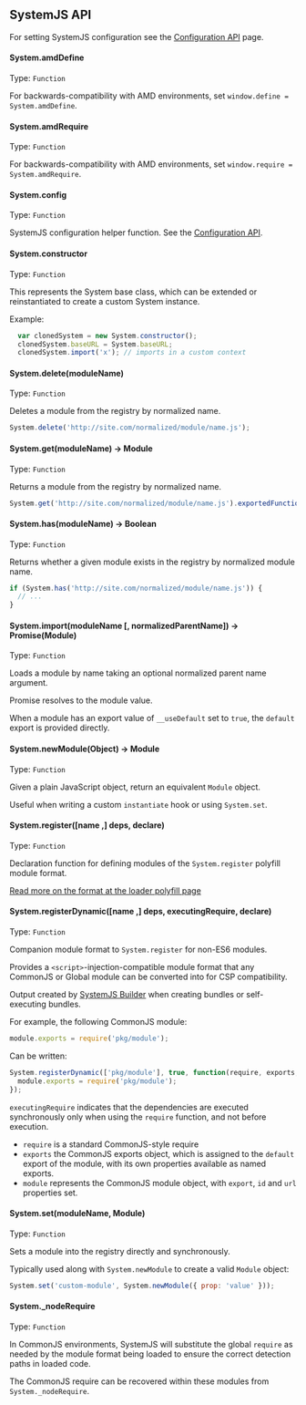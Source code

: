## SystemJS API

For setting SystemJS configuration see the [Configuration API](config-api.md) page.

#### System.amdDefine
Type: `Function`

For backwards-compatibility with AMD environments, set `window.define = System.amdDefine`.

#### System.amdRequire
Type: `Function`

For backwards-compatibility with AMD environments, set `window.require = System.amdRequire`.

#### System.config
Type: `Function`

SystemJS configuration helper function. See the [Configuration API](config-api.md).

#### System.constructor
Type: `Function`

This represents the System base class, which can be extended or reinstantiated to create a custom System instance.

Example:

```javascript
  var clonedSystem = new System.constructor();
  clonedSystem.baseURL = System.baseURL;
  clonedSystem.import('x'); // imports in a custom context
```

#### System.delete(moduleName)
Type: `Function`

Deletes a module from the registry by normalized name.

```javascript
System.delete('http://site.com/normalized/module/name.js');
```

#### System.get(moduleName) -> Module
Type: `Function`

Returns a module from the registry by normalized name.

```javascript
System.get('http://site.com/normalized/module/name.js').exportedFunction();
```

#### System.has(moduleName) -> Boolean
Type: `Function`

Returns whether a given module exists in the registry by normalized module name.

```javascript
if (System.has('http://site.com/normalized/module/name.js')) {
  // ...
}
```

#### System.import(moduleName [, normalizedParentName]) -> Promise(Module)
Type: `Function`

Loads a module by name taking an optional normalized parent name argument.

Promise resolves to the module value.

When a module has an export value of `__useDefault` set to `true`, the `default` export is provided directly.

#### System.newModule(Object) -> Module
Type: `Function`

Given a plain JavaScript object, return an equivalent `Module` object.

Useful when writing a custom `instantiate` hook or using `System.set`.

#### System.register([name ,] deps, declare)
Type: `Function`

Declaration function for defining modules of the `System.register` polyfill module format.

[Read more on the format at the loader polyfill page](https://github.com/ModuleLoader/es6-module-loader/blob/v0.17.0/docs/system-register.md)

#### System.registerDynamic([name ,] deps, executingRequire, declare)
Type: `Function`

Companion module format to `System.register` for non-ES6 modules.

Provides a `<script>`-injection-compatible module format that any CommonJS or Global module can be converted into for CSP compatibility.

Output created by [SystemJS Builder](https://github.com/systemjs/builder) when creating bundles or self-executing bundles.

For example, the following CommonJS module:

```javascript
module.exports = require('pkg/module');
```

Can be written:

```javascript
System.registerDynamic(['pkg/module'], true, function(require, exports, module) {
  module.exports = require('pkg/module');
});
```

`executingRequire` indicates that the dependencies are executed synchronously only when using the `require` function, and not before execution.

* `require` is a standard CommonJS-style require
* `exports` the CommonJS exports object, which is assigned to the `default` export of the module, with its own properties available as named exports.
* `module` represents the CommonJS module object, with `export`, `id` and `url` properties set.

#### System.set(moduleName, Module)
Type: `Function`

Sets a module into the registry directly and synchronously.

Typically used along with `System.newModule` to create a valid `Module` object:

```javascript
System.set('custom-module', System.newModule({ prop: 'value' }));
```

#### System._nodeRequire
Type: `Function`

In CommonJS environments, SystemJS will substitute the global `require` as needed by the module format being loaded to ensure
the correct detection paths in loaded code.

The CommonJS require can be recovered within these modules from `System._nodeRequire`.
